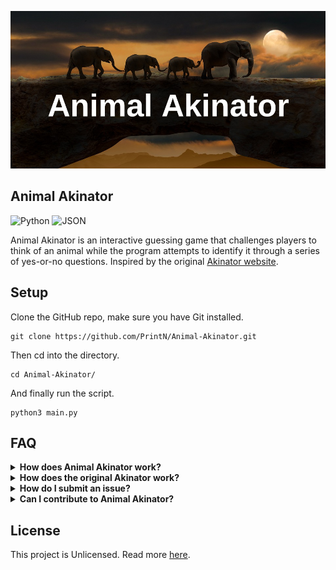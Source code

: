 ![Animal Akinator Banner](banner.png)
## Animal Akinator
![Python](https://img.shields.io/badge/python-%233776AB.svg?style=for-the-badge&logo=python&logoColor=white)
![JSON](https://img.shields.io/badge/json-%23000000.svg?style=for-the-badge&logo=json&logoColor=white)

Animal Akinator is an interactive guessing game that challenges players to think of an animal while the program attempts to identify it through a series of yes-or-no questions. Inspired by the original [Akinator website](https://en.akinator.com/).

## Setup
Clone the GitHub repo, make sure you have Git installed.
```
git clone https://github.com/PrintN/Animal-Akinator.git
```
Then cd into the directory.
```
cd Animal-Akinator/
```
And finally run the script.
```
python3 main.py
```

## FAQ
<details>
<summary><strong>How does Animal Akinator work?</strong></summary>
The Animal Akinator is written in Python. It asks the player a series of yes-or-no questions to narrow down the possibilities. The program evaluates the effectiveness of each question based on how many animals would be eliminated by the answer. The game continues until it can confidently guess the animal the player is thinking of based on their responses.</details>
<details>
<summary><strong>How does the original Akinator work?</strong></summary>
The exact workings of the original Akinator are unclear since its source code is closed source. However, it likely utilizes a large database of information to systematically narrow down possible characters through a series of yes-or-no questions. Additionally, it may employ fuzzy logic to handle "maybe" responses and use machine learning techniques to recognize patterns in user answers, improving its guessing accuracy over time.</details>
<details>
<summary><strong>How do I submit an issue?</strong></summary>
You can submit an issue by visiting the project's GitHub repository and using the "Issues" tab to report bugs or request features.</details>
<details>
<summary><strong>Can I contribute to Animal Akinator?</strong></summary>
Yes! Contributions are welcome. You can contribute by forking the repository, making changes, and submitting a pull request on GitHub.</details>

## License
This project is Unlicensed. Read more [here](LICENSE).
